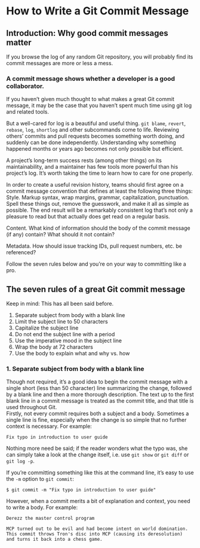 # How to Write a Git Commit Message
## Introduction: Why good commit messages matter
If you browse the log of any random Git repository, you will probably find its commit messages are more or less a mess.  

### A commit message shows whether a developer is a good collaborator.

If you haven’t given much thought to what makes a great Git commit message, it may be the case that you haven’t spent much time using git log and related tools.   

But a well-cared for log is a beautiful and useful thing. `git blame`, `revert`, `rebase`, `log`, `shortlog` and other subcommands come to life. Reviewing others’ commits and pull requests becomes something worth doing, and suddenly can be done independently. Understanding why something happened months or years ago becomes not only possible but efficient.  

A project’s long-term success rests (among other things) on its maintainability, and a maintainer has few tools more powerful than his project’s log. It’s worth taking the time to learn how to care for one properly.  

In order to create a useful revision history, teams should first agree on a commit message convention that defines at least the following three things:  
Style. Markup syntax, wrap margins, grammar, capitalization, punctuation. Spell these things out, remove the guesswork, and make it all as simple as possible. The end result will be a remarkably consistent log that’s not only a pleasure to read but that actually does get read on a regular basis.  

Content. What kind of information should the body of the commit message (if any) contain? What should it not contain?  

Metadata. How should issue tracking IDs, pull request numbers, etc. be referenced?  

Follow the seven rules below and you’re on your way to committing like a pro.  
## The seven rules of a great Git commit message
Keep in mind: This has all been said before.  
1. Separate subject from body with a blank line  
2. Limit the subject line to 50 characters  
3. Capitalize the subject line  
4. Do not end the subject line with a period  
5. Use the imperative mood in the subject line  
6. Wrap the body at 72 characters  
7. Use the body to explain what and why vs. how  

### 1. Separate subject from body with a blank line
Though not required, it’s a good idea to begin the commit message with a single short (less than 50 character) line summarizing the change, followed by a blank line and then a more thorough description. The text up to the first blank line in a commit message is treated as the commit title, and that title is used throughout Git.   
Firstly, not every commit requires both a subject and a body. Sometimes a single line is fine, especially when the change is so simple that no further context is necessary. For example:
```
Fix typo in introduction to user guide
```
Nothing more need be said; if the reader wonders what the typo was, she can simply take a look at the change itself, i.e. use `git show` or `git diff` or `git log -p`.  

If you’re committing something like this at the command line, it’s easy to use the `-m` option to `git commit`:
```
$ git commit -m "Fix typo in introduction to user guide"
```
However, when a commit merits a bit of explanation and context, you need to write a body. For example:  
```
Derezz the master control program

MCP turned out to be evil and had become intent on world domination.
This commit throws Tron's disc into MCP (causing its deresolution)
and turns it back into a chess game.
```

